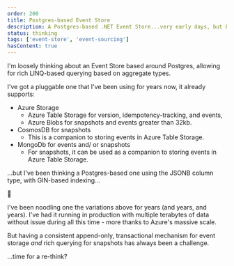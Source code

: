 ```yaml
---
order: 200
title: Postgres-based Event Store
description: A Postgres-based .NET Event Store...very early days, but built on a solid foundation.
status: thinking
tags: ['event-store', 'event-sourcing']
hasContent: true
---
```


I'm loosely thinking about an Event Store based around Postgres, allowing for rich LINQ-based querying based on aggregate types.

I've got a pluggable one that I've been using for years now, it already supports:

- Azure Storage
  - Azure Table Storage for version, idempotency-tracking, and events,
  - Azure Blobs for snapshots and events greater than 32kb.
- CosmosDB for snapshots
  - This is a companion to storing events in Azure Table Storage.
- MongoDb for events and/ or snapshots
  - For snapshots, it can be used as a companion to storing events in Azure Table Storage.

...but I've been thinking a Postgres-based one using the JSONB column type, with GIN-based indexing...

<span class='text-6xl'>🤔</span>

I've been noodling one the variations above for years (and years, and years). I've had it running in production with multiple terabytes of data without issue during all this time - more thanks to Azure's massive scale.

But having a consistent append-only, transactional mechanism for event storage _and_ rich querying for snapshots has always been a challenge.

...time for a re-think?
